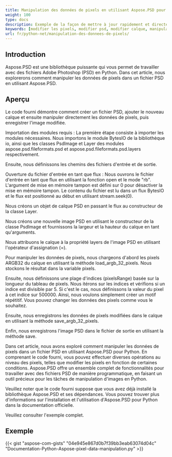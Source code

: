 ```yaml
---
title: Manipulation des données de pixels en utilisant Aspose.PSD pour Python
weight: 100
type: docs
description: Exemple de la façon de mettre à jour rapidement et directement les données brutes de pixels en utilisant l'API Python PSD d'Aspose
keywords: [modifier les pixels, modifier psd, modifier calque, manipulation de données brutes, modifier les données psd, api psd, python, exemple de code]
url: fr/python-net/manipulation-des-donnees-de-pixels/
---
```


## **Introduction**
Aspose.PSD est une bibliothèque puissante qui vous permet de travailler avec des fichiers Adobe Photoshop (PSD) en Python. Dans cet article, nous explorerons comment manipuler les données de pixels dans un fichier PSD en utilisant Aspose.PSD.

## **Aperçu**
Le code fourni démontre comment créer un fichier PSD, ajouter le nouveau calque et ensuite manipuler directement les données de pixels, puis enregistrer l'image modifiée.

Importation des modules requis : La première étape consiste à importer les modules nécessaires. Nous importons le module BytesIO de la bibliothèque io, ainsi que les classes PsdImage et Layer des modules aspose.psd.fileformats.psd et aspose.psd.fileformats.psd.layers respectivement.

Ensuite, nous définissons les chemins des fichiers d'entrée et de sortie.

Ouverture du fichier d'entrée en tant que flux : Nous ouvrons le fichier d'entrée en tant que flux en utilisant la fonction open et le mode "rb". L'argument de mise en mémoire tampon est défini sur 0 pour désactiver la mise en mémoire tampon. Le contenu du fichier est lu dans un flux BytesIO et le flux est positionné au début en utilisant stream.seek(0).

Nous créons un objet de calque PSD en passant le flux au constructeur de la classe Layer.

Nous créons une nouvelle image PSD en utilisant le constructeur de la classe PsdImage et fournissons la largeur et la hauteur du calque en tant qu'arguments.

Nous attribuons le calque à la propriété layers de l'image PSD en utilisant l'opérateur d'assignation (=).

Pour manipuler les données de pixels, nous chargeons d'abord les pixels ARGB32 du calque en utilisant la méthode load_argb_32_pixels. Nous stockons le résultat dans la variable pixels.

Ensuite, nous définissons une plage d'indices (pixelsRange) basée sur la longueur du tableau de pixels. Nous itérons sur les indices et vérifions si un indice est divisible par 5. Si c'est le cas, nous définissons la valeur du pixel à cet indice sur 500000. Ainsi, nous voulons simplement créer un motif répétitif. Vous pouvez changer les données des pixels comme vous le souhaitez.

Ensuite, nous enregistrons les données de pixels modifiées dans le calque en utilisant la méthode save_argb_32_pixels.

Enfin, nous enregistrons l'image PSD dans le fichier de sortie en utilisant la méthode save.

Dans cet article, nous avons exploré comment manipuler les données de pixels dans un fichier PSD en utilisant Aspose.PSD pour Python. En comprenant le code fourni, vous pouvez effectuer diverses opérations au niveau des pixels, telles que modifier les pixels en fonction de certaines conditions. Aspose.PSD offre un ensemble complet de fonctionnalités pour travailler avec des fichiers PSD de manière programmatique, en faisant un outil précieux pour les tâches de manipulation d'images en Python.

Veuillez noter que le code fourni suppose que vous avez déjà installé la bibliothèque Aspose.PSD et ses dépendances. Vous pouvez trouver plus d'informations sur l'installation et l'utilisation d'Aspose.PSD pour Python dans la documentation officielle.

Veuillez consulter l'exemple complet.

## **Exemple**
{{< gist "aspose-com-gists" "04e945e867d0b7f39bb3eab63074d04c" "Documentation-Python-Aspose-pixel-data-manipulation.py" >}}
